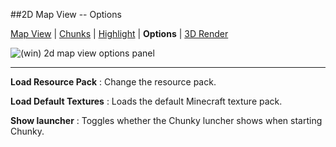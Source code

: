##2D Map View -- Options

[Map View][0] | [Chunks][1] | [Highlight][2] | **Options** | [3D Render][4]

[0]:2d_map_preview_map-view.html
[1]:2d_map_preview_chunks.html
[2]:2d_map_preview_highlight.html
[3]:2d_map_preview_options.html
[4]:2d_map_preview_3d-render.html

![(win) 2d map view options panel](2d_map_view_options.png)  

----  

**Load Resource Pack**
:   Change the resource pack.

**Load Default Textures**
:   Loads the default Minecraft texture pack.  

**Show launcher**
:   Toggles whether the Chunky luncher shows when starting Chunky.
